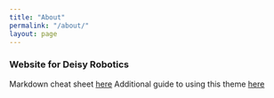 ```yaml
---
title: "About"
permalink: "/about/"
layout: page
---
```


### Website for Deisy Robotics 

Markdown cheat sheet [here](https://www.markdownguide.org/cheat-sheet/)
Additional guide to using this theme [here](https://jermware.net/2020/04/customising-contrast-theme/)
